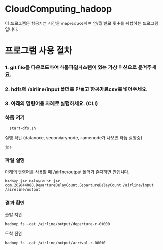 # CloudComputing_hadoop
이 프로그램은 항공지연 시간을 mapreduce하여 연/월 별로 횟수를 취합하는 프로그램입니다.

# 프로그램 사용 절차
### 1. git file을 다운로드하여 하둡파일시스템이 있는 가상 머신으로 옮겨주세요.

### 2. hdfs에 /airline/input 폴더를 만들고 항공자료csv를 넣어주세요.
   
### 3. 아래의 명령어를 차례로 실행하세요. (CLI)
### 하둡 켜기
```
  start-dfs.sh
```
실행 확인 (datanode, secondarynode, namenode가 나오면 하둡 실행중)
```
jps
```

### 파일 실행
아래의 명령어를 사용할 때 /airline/output 폴더가 존재하면 안됩니다.
```
hadoop jar DelayCount.jar com.202044088.DepartureDelayCount.DepartureDelayCount /airline/input /aireline/output
```

### 결과 확인
출발 지연
```
hadoop fs -cat /airline/output/departure-r-00000
```
도착 진연
```
hadoop fs -cat /airline/output/arrival-r-00000
```
